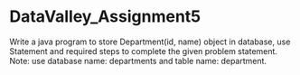 # DataValley_Assignment5

Write a java program to store Department(id, name) object in database, use Statement and required steps to complete the given problem statement. Note: use database name: departments and table name: department.
